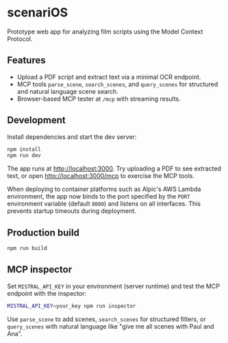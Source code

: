 # scenariOS

Prototype web app for analyzing film scripts using the Model Context Protocol.

## Features

- Upload a PDF script and extract text via a minimal OCR endpoint.
- MCP tools `parse_scene`, `search_scenes`, and `query_scenes` for structured and natural language scene search.
- Browser-based MCP tester at `/mcp` with streaming results.

## Development

Install dependencies and start the dev server:

```bash
npm install
npm run dev
```

The app runs at <http://localhost:3000>. Try uploading a PDF to see extracted text, or open <http://localhost:3000/mcp> to exercise the MCP tools.

When deploying to container platforms such as Alpic's AWS Lambda environment, the app now binds to the port specified by the `PORT` environment variable (default `8080`) and listens on all interfaces. This prevents startup timeouts during deployment.

## Production build

```bash
npm run build
```

## MCP inspector

Set `MISTRAL_API_KEY` in your environment (server runtime) and test the MCP endpoint with the inspector:

```bash
MISTRAL_API_KEY=your_key npm run inspector
```

Use `parse_scene` to add scenes, `search_scenes` for structured filters, or `query_scenes` with natural language like "give me all scenes with Paul and Ana".

